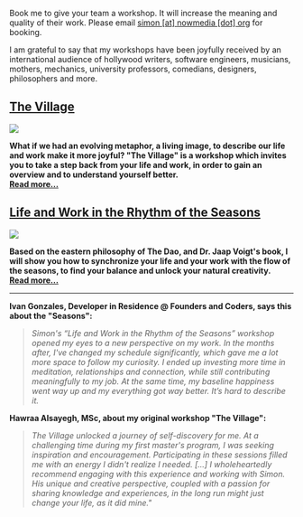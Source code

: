 Book me to give your team a workshop. It will increase the meaning and quality of their work. Please email [simon [at] nowmedia [dot] org](mailto:simon@nowmedia.org) for booking.

I am grateful to say that my workshops have been joyfully received by an international audience of hollywood writers, software engineers, musicians, mothers, mechanics, university professors, comedians, designers, philosophers and more.

## [The Village](https://simonohler.com/workshops/thevillage)

[![](https://substackcdn.com/image/fetch/w_1456,c_limit,f_auto,q_auto:good,fl_progressive:steep/https%3A%2F%2Fbucketeer-e05bbc84-baa3-437e-9518-adb32be77984.s3.amazonaws.com%2Fpublic%2Fimages%2F3ba9b5da-7e97-4f9c-85f6-b620e4711e4f_680x362.png)](https://simonohler.com/workshops/thevillage)

**What if we had an evolving metaphor, a living image, to describe our life and work make it more joyful? "The Village" is a workshop which invites you to take a step back from your life and work, in order to gain an overview and to understand yourself better.**  
[**Read more...**](https://simonohler.com/workshops/thevillage)

## [Life and Work in the Rhythm of the Seasons](https://simonohler.com/workshops/seasons)

[![](https://cdn-images.brick.do/easyimage/15eb37a10a3ce32553867c1c0382c9c4a5a1ce14e7b8dce3.png)](https://simonohler.com/workshops/seasons)

**Based on the eastern philosophy of The Dao, and Dr. Jaap Voigt's book, I will show you how to synchronize your life and your work with the flow of the seasons, to find your balance and unlock your natural creativity.**  
[**Read more...**](https://simonohler.com/workshops/seasons)

---

**Ivan Gonzales, Developer in Residence @ Founders and Coders, says this about the "Seasons":**

> _Simon's “Life and Work in the Rhythm of the Seasons” workshop opened my eyes to a new perspective on my work. In the months after, I've changed my schedule significantly, which gave me a lot more space to follow my curiosity. I ended up investing more time in meditation, relationships and connection, while still contributing meaningfully to my job. At the same time, my baseline happiness went way up and my everything got way better. It’s hard to describe it._ 

**Hawraa Alsayegh, MSc, about my original workshop "The Village":**

> _The Village unlocked a journey of self-discovery for me. At a challenging time during my first master's program, I was seeking inspiration and encouragement. Participating in these sessions filled me with an energy I didn't realize I needed. [...] I wholeheartedly recommend engaging with this experience and working with Simon. His unique and creative perspective, coupled with a passion for sharing knowledge and experiences, in the long run might just change your life, as it did mine."_